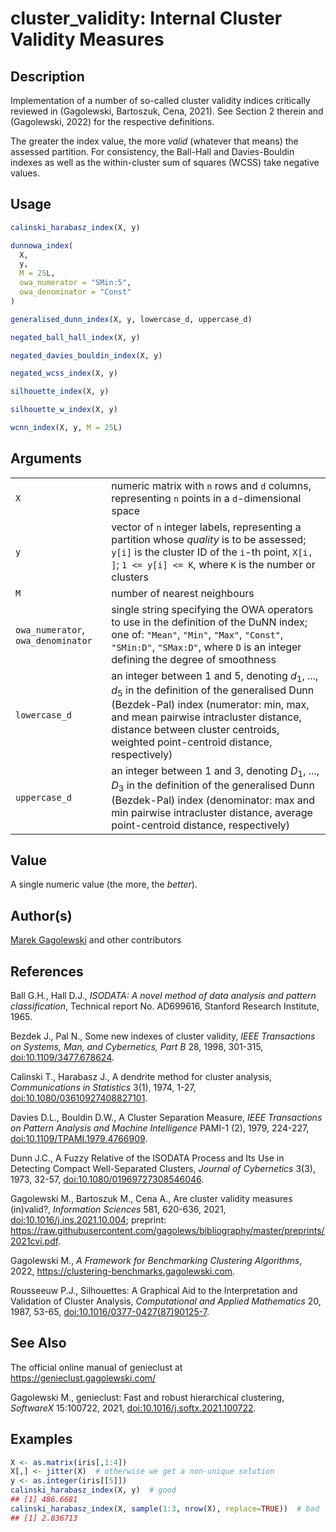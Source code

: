 # cluster_validity: Internal Cluster Validity Measures

## Description

Implementation of a number of so-called cluster validity indices critically reviewed in (Gagolewski, Bartoszuk, Cena, 2021). See Section 2 therein and (Gagolewski, 2022) for the respective definitions.

The greater the index value, the more *valid* (whatever that means) the assessed partition. For consistency, the Ball-Hall and Davies-Bouldin indexes as well as the within-cluster sum of squares (WCSS) take negative values.

## Usage

``` r
calinski_harabasz_index(X, y)

dunnowa_index(
  X,
  y,
  M = 25L,
  owa_numerator = "SMin:5",
  owa_denominator = "Const"
)

generalised_dunn_index(X, y, lowercase_d, uppercase_d)

negated_ball_hall_index(X, y)

negated_davies_bouldin_index(X, y)

negated_wcss_index(X, y)

silhouette_index(X, y)

silhouette_w_index(X, y)

wcnn_index(X, y, M = 25L)
```

## Arguments

|                                    |                                                                                                                                                                                                                                                                         |
|------------------------------------|-------------------------------------------------------------------------------------------------------------------------------------------------------------------------------------------------------------------------------------------------------------------------|
| `X`                                | numeric matrix with `n` rows and `d` columns, representing `n` points in a `d`-dimensional space                                                                                                                                                                        |
| `y`                                | vector of `n` integer labels, representing a partition whose *quality* is to be assessed; `y[i]` is the cluster ID of the `i`-th point, `X[i, ]`; `1 <= y[i] <= K`, where `K` is the number or clusters                                                                 |
| `M`                                | number of nearest neighbours                                                                                                                                                                                                                                            |
| `owa_numerator`, `owa_denominator` | single string specifying the OWA operators to use in the definition of the DuNN index; one of: `"Mean"`, `"Min"`, `"Max"`, `"Const"`, `"SMin:D"`, `"SMax:D"`, where `D` is an integer defining the degree of smoothness                                                 |
| `lowercase_d`                      | an integer between 1 and 5, denoting $d_1$, \..., $d_5$ in the definition of the generalised Dunn (Bezdek-Pal) index (numerator: min, max, and mean pairwise intracluster distance, distance between cluster centroids, weighted point-centroid distance, respectively) |
| `uppercase_d`                      | an integer between 1 and 3, denoting $D_1$, \..., $D_3$ in the definition of the generalised Dunn (Bezdek-Pal) index (denominator: max and min pairwise intracluster distance, average point-centroid distance, respectively)                                           |

## Value

A single numeric value (the more, the *better*).

## Author(s)

[Marek Gagolewski](https://www.gagolewski.com/) and other contributors

## References

Ball G.H., Hall D.J., *ISODATA: A novel method of data analysis and pattern classification*, Technical report No. AD699616, Stanford Research Institute, 1965.

Bezdek J., Pal N., Some new indexes of cluster validity, *IEEE Transactions on Systems, Man, and Cybernetics, Part B* 28, 1998, 301-315, [doi:10.1109/3477.678624](https://doi.org/10.1109/3477.678624).

Calinski T., Harabasz J., A dendrite method for cluster analysis, *Communications in Statistics* 3(1), 1974, 1-27, [doi:10.1080/03610927408827101](https://doi.org/10.1080/03610927408827101).

Davies D.L., Bouldin D.W., A Cluster Separation Measure, *IEEE Transactions on Pattern Analysis and Machine Intelligence* PAMI-1 (2), 1979, 224-227, [doi:10.1109/TPAMI.1979.4766909](https://doi.org/10.1109/TPAMI.1979.4766909).

Dunn J.C., A Fuzzy Relative of the ISODATA Process and Its Use in Detecting Compact Well-Separated Clusters, *Journal of Cybernetics* 3(3), 1973, 32-57, [doi:10.1080/01969727308546046](https://doi.org/10.1080/01969727308546046).

Gagolewski M., Bartoszuk M., Cena A., Are cluster validity measures (in)valid?, *Information Sciences* 581, 620-636, 2021, [doi:10.1016/j.ins.2021.10.004](https://doi.org/10.1016/j.ins.2021.10.004); preprint: <https://raw.githubusercontent.com/gagolews/bibliography/master/preprints/2021cvi.pdf>.

Gagolewski M., *A Framework for Benchmarking Clustering Algorithms*, 2022, <https://clustering-benchmarks.gagolewski.com>.

Rousseeuw P.J., Silhouettes: A Graphical Aid to the Interpretation and Validation of Cluster Analysis, *Computational and Applied Mathematics* 20, 1987, 53-65, [doi:10.1016/0377-0427(87)90125-7](https://doi.org/10.1016/0377-0427%2887%2990125-7).

## See Also

The official online manual of <span class="pkg">genieclust</span> at <https://genieclust.gagolewski.com/>

Gagolewski M., <span class="pkg">genieclust</span>: Fast and robust hierarchical clustering, *SoftwareX* 15:100722, 2021, [doi:10.1016/j.softx.2021.100722](https://doi.org/10.1016/j.softx.2021.100722).

## Examples




```r
X <- as.matrix(iris[,1:4])
X[,] <- jitter(X)  # otherwise we get a non-unique solution
y <- as.integer(iris[[5]])
calinski_harabasz_index(X, y)  # good
## [1] 486.6681
calinski_harabasz_index(X, sample(1:3, nrow(X), replace=TRUE))  # bad
## [1] 2.836713
```
